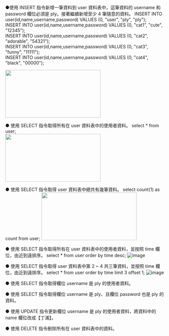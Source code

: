 ●使用 INSERT 指令新增一筆資料到 user 資料表中，這筆資料的 username 和password 欄位必須是 ply。接著繼續新增至少 4 筆隨意的資料。
INSERT INTO user(id,name,username,password) VALUES (0, "user", "ply", "ply");</br>
INSERT INTO user(id,name,username,password) VALUES (0, "cat1", "cute", "12345");</br>
INSERT INTO user(id,name,username,password) VALUES (0, "cat2", "adorable", "54321");</br>
INSERT INTO user(id,name,username,password) VALUES (0, "cat3", "funny", "11111");</br>
INSERT INTO user(id,name,username,password) VALUES (0, "cat4", "black", "00000");</br>

<img src="https://user-images.githubusercontent.com/64306646/112638631-6c5b2900-8e7a-11eb-9e23-15716b4b6fd1.png" width="300" height="150">

● 使用 SELECT 指令取得所有在 user 資料表中的使用者資料。
select * from user;</br>
<img src="https://user-images.githubusercontent.com/64306646/112637291-f1ddd980-8e78-11eb-82f2-6783d7b8cffd.png" width="300" height="150">

● 使用 SELECT 指令取得 user 資料表中總共有幾筆資料。
select count(1) as count from user;
<img src="https://user-images.githubusercontent.com/64306646/112639685-82b5b480-8e7b-11eb-8090-271aa530e8a4.png" width="300" height="150">

● 使用 SELECT 指令取得所有在 user 資料表中的使用者資料，並按照 time 欄位，由近到遠排序。
select * from user order by time desc;
![image](https://user-images.githubusercontent.com/64306646/112646518-87ca3200-8e82-11eb-88a0-3e67b423da0f.png)



● 使用 SELECT 指令取得 user 資料表中第 2 ~ 4 共三筆資料，並按照 time 欄位，由近到遠排序。
select * from user order by time limit 3 offset 1;
![image](https://user-images.githubusercontent.com/64306646/112646637-ab8d7800-8e82-11eb-9d3a-c05c8ba4e95d.png)



● 使用 SELECT 指令取得欄位 username 是 ply 的使用者資料。


● 使用 SELECT 指令取得欄位 username 是 ply、且欄位 password 也是 ply 的資料。


● 使用 UPDATE 指令更新欄位 username 是 ply 的使用者資料，將資料中的 name 欄位改成【丁滿】。


● 使用 DELETE 指令刪除所有在 user 資料表中的資料。
